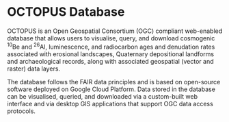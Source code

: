 # OCTOPUS Database

OCTOPUS is an Open Geospatial Consortium (OGC) compliant web-enabled database that allows users to visualise, query, and download cosmogenic <sup>10</sup>Be and <sup>26</sup>Al, luminescence, and radiocarbon ages and denudation rates associated with erosional landscapes, Quaternary depositional landforms and archaeological records, along with associated geospatial (vector and raster) data layers.

The database follows the FAIR data principles and is based on open-source software deployed on Google Cloud Platform. Data stored in the database can be visualised, queried, and downloaded via a custom-built web interface and via desktop GIS applications that support OGC data access protocols.
